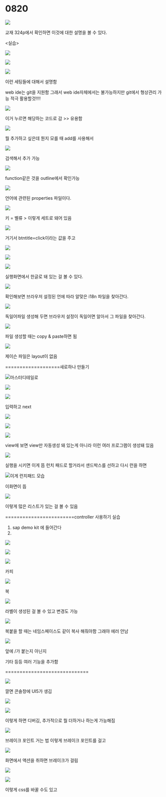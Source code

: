 # 0820

![](../../../.gitbook/assets/image%20%28293%29.png)

교재 324p에서 확인하면 이것에 대한 설명을 볼 수 있다.

&lt;실습&gt;

![](../../../.gitbook/assets/image%20%28344%29.png)

![](../../../.gitbook/assets/image%20%28322%29.png)

![](../../../.gitbook/assets/image%20%28308%29.png)

이런 세팅들에 대해서 설명함

web ide는 git을 지원함 그래서 web ide자체에서는 불가능하지만 git에서 형상관리 가능 적극 활용할것!!!!

![](../../../.gitbook/assets/image%20%28289%29.png)

이거 누르면 해당하는 코드로 감 &gt;&gt; 유용함

![](../../../.gitbook/assets/image%20%28295%29.png)

뭘 추가하고 싶은데 뭔지 모를 때 add를 사용해서

![](../../../.gitbook/assets/image%20%28338%29.png)

검색해서 추가 가능

![](../../../.gitbook/assets/image%20%28330%29.png)

function같은 것을 outline에서 확인가능



![](../../../.gitbook/assets/image%20%28290%29.png)

언어에 관련된 properties 파일이다. 

![](../../../.gitbook/assets/image%20%28300%29.png)

키 = 벨류 &gt; 이렇게 세트로 돼어 있음 

![](../../../.gitbook/assets/image%20%28328%29.png)

거기서 btntitle=click이라는 값을 주고 

![](../../../.gitbook/assets/image%20%28303%29.png)

![](../../../.gitbook/assets/image%20%28340%29.png)

![](../../../.gitbook/assets/image%20%28335%29.png)

실행화면에서 한글로 돼 있는 걸 볼 수 있다.

![](../../../.gitbook/assets/image%20%28326%29.png)

확인해보면 브라우저 설정된 언에 따라 알맞은 i18n 파일을 찾아간다.

![](../../../.gitbook/assets/image%20%28313%29.png)

독일어파일 생성해 두면 브라우저 설정이 독일어면 알아서 그 파일을 찾아간다.

![](../../../.gitbook/assets/image%20%28321%29.png)

파일 생성할 때는 copy & paste하면 됨

![](../../../.gitbook/assets/image%20%28327%29.png)

제이슨 파일은 layout이 없음

===================새로하나 만들기

![&#xB9C8;&#xC2A4;&#xD130;&#xB514;&#xD14C;&#xC77C;&#xB85C;](../../../.gitbook/assets/image%20%28337%29.png)

![](../../../.gitbook/assets/image%20%28334%29.png)

![](../../../.gitbook/assets/image%20%28310%29.png)

입력하고 next

![](../../../.gitbook/assets/image%20%28301%29.png)

![](../../../.gitbook/assets/image%20%28306%29.png)

![](../../../.gitbook/assets/image%20%28314%29.png)

view에 보면 view만 자동생성 돼 있는게 아니라 이런 여러 프로그램이 생성돼 있음

![](../../../.gitbook/assets/image%20%28288%29.png)

실행을 시키면 이게 뜸 런치 패드로 할거라서 샌드박스를 선하고 다시 런을 하면 

![&#xC774;&#xAC8C; &#xB7F0;&#xCE58;&#xD328;&#xB4DC; &#xBAA8;&#xC2B5;](../../../.gitbook/assets/image%20%28333%29.png)

이화면이 뜸 

![](../../../.gitbook/assets/image%20%28294%29.png)

이렇게 많은 리스트가 있는 걸 볼 수 있음

========================controller 사용하기 실습

1. sap demo kit 에 들어간다
2. 
![](../../../.gitbook/assets/image%20%28311%29.png)

![](../../../.gitbook/assets/image%20%28317%29.png)

![](../../../.gitbook/assets/image%20%28341%29.png)

카피

![](../../../.gitbook/assets/image%20%28332%29.png)

복

![](../../../.gitbook/assets/image%20%28348%29.png)

라벨이 생성된 걸 볼 수 있고 변경도 가능

![](../../../.gitbook/assets/image%20%28291%29.png)

복붙을 할 때는 네임스페이스도 같이 복사 해줘야함 그래야 에러 안남

![](../../../.gitbook/assets/image%20%28296%29.png)

앞에 /가 붙는지 아닌지 

기타 등등 여러 기능을 추가함 

=============================

![](../../../.gitbook/assets/image%20%28312%29.png)

깔면 콘솔창에 UI5가 생김

![](../../../.gitbook/assets/image%20%28329%29.png)

![](../../../.gitbook/assets/image%20%28325%29.png)

이렇게 하면 디버깅, 추가적으로 뭘 더하거나 하는게 가능해짐

![](../../../.gitbook/assets/image%20%28304%29.png)

브레이크 포인트 거는  법 이렇게 브레이크 포인트를 걸고

![](../../../.gitbook/assets/image%20%28324%29.png)

화면에서 액션을 취하면 브레이크가 걸림 

![](../../../.gitbook/assets/image%20%28347%29.png)

![](../../../.gitbook/assets/image%20%28315%29.png)

이렇게 css를 바꿀 수도 있고 



